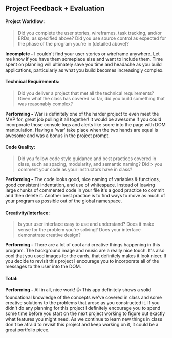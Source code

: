 ## Project Feedback + Evaluation

#### Project Workflow:

  > Did you complete the user stories, wireframes, task tracking, and/or ERDs, as specified above? Did you use source control as expected for the phase of the program you’re in (detailed above)?

**Incomplete -**
I couldn't find your user stories or wireframe anywhere. Let me know if you have them someplace else and want to include them. Time spent on planning will ultimately save you time and headache as you build applications, particularly as what you build becomes increasingly complex.

#### Technical Requirements:

  > Did you deliver a project that met all the technical requirements? Given what the class has covered so far, did you build something that was reasonably complex?

**Performing -**
War is definitely one of the harder project to even meet the MVP for, great job pulling it all together! It would be awesome if you could incorporate those console logs and alerts like score into the page with DOM manipulation. Having a 'war' take place when the two hands are equal is awesome and was a bonus in the project prompt.

#### Code Quality:

  > Did you follow code style guidance and best practices covered in class, such as spacing, modularity, and semantic naming? Did > you comment your code as your instructors have in class?

**Performing -**
The code looks good, nice naming of variables & functions, good consistent indentation, and use of whitespace. Instead of leaving large chunks of commented code in your file it's a good practice to commit and then delete it. Another best practice is to find ways to move as much of your program as possible out of the global namespace.

#### Creativity/Interface:

  > Is your user interface easy to use and understand? Does it make sense for the problem you're solving? Does your interface demonstrate creative design?

**Performing -**
There are a lot of cool and creative things happening in this program. The background image and music are a really nice touch. It's also cool that you used images for the cards, that definitely makes it look nicer. If you decide to revisit this project I encourage you to incorporate all of the messages to the user into the DOM.

#### Total:

**Performing -**
All in all, nice work! :+1: This app definitely shows a solid foundational knowledge of the concepts we've covered in class and some creative solutions to the problems that arose as you constructed it. If you didn't do any planning for this project I definitely encourage you to spend some time before you start on the next project working to figure out exactly what features you might need. As we continue to learn new things in class don't be afraid to revisit this project and keep working on it, it could be a great portfolio piece.
